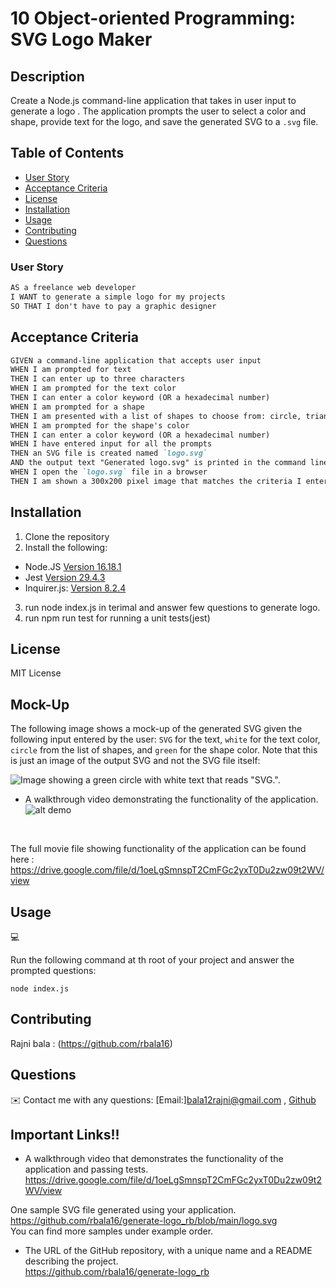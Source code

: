 
# 10 Object-oriented Programming: SVG Logo Maker

## Description

 Create a Node.js command-line application that takes in user input to generate a logo . The application prompts the user to select a color and shape, provide text for the logo, and save the generated SVG to a `.svg` file.

## Table of Contents

- [User Story](#user-story)
- [Acceptance Criteria](#acceptance-criteria)
- [License](#license)
- [Installation](#installation)
- [Usage](#usage)
- [Contributing](#contributing)
- [Questions](#questions)

### User Story

```md
AS a freelance web developer
I WANT to generate a simple logo for my projects
SO THAT I don't have to pay a graphic designer
```

## Acceptance Criteria

```md
GIVEN a command-line application that accepts user input
WHEN I am prompted for text
THEN I can enter up to three characters
WHEN I am prompted for the text color
THEN I can enter a color keyword (OR a hexadecimal number)
WHEN I am prompted for a shape
THEN I am presented with a list of shapes to choose from: circle, triangle, and square
WHEN I am prompted for the shape's color
THEN I can enter a color keyword (OR a hexadecimal number)
WHEN I have entered input for all the prompts
THEN an SVG file is created named `logo.svg`
AND the output text "Generated logo.svg" is printed in the command line
WHEN I open the `logo.svg` file in a browser
THEN I am shown a 300x200 pixel image that matches the criteria I entered
```

## Installation
1. Clone the repository
2. Install the following: 
- Node.JS [Version 16.18.1](https://nodejs.org/en/blog/release/v16.18.1/)
- Jest [Version 29.4.3](https://www.npmjs.com/package/jest)
- Inquirer.js: [Version 8.2.4](https://www.npmjs.com/package/inquirer/v/8.2.4)
3. run node index.js in terimal and answer few questions to generate logo.
4. run npm run test for running a unit tests(jest)

## License 
MIT License

## Mock-Up

The following image shows a mock-up of the generated SVG given the following input entered by the user: `SVG` for the text, `white` for the text color, `circle` from the list of shapes, and `green` for the shape color. Note that this is just an image of the output SVG and not the SVG file itself:

![Image showing a green circle with white text that reads "SVG.".](./images/logo.png)

* A walkthrough video demonstrating the functionality of the application.
![alt demo](./examples/logo.gif)
<br>

The full movie file showing functionality of the application can be found here : https://drive.google.com/file/d/1oeLgSmnspT2CmFGc2yxT0Du2zw09t2WV/view

## Usage
💻   
  
Run the following command at th root of your project and answer the prompted questions:
  
`node index.js`

## Contributing
Rajni bala : (https://github.com/rbala16)

## Questions
✉️ Contact me with any questions: [Email:]bala12rajni@gmail.com , [Github](https://github.com/rbala16)<br />


## Important Links!!

* A walkthrough video that demonstrates the functionality of the application and passing tests.<br>
https://drive.google.com/file/d/1oeLgSmnspT2CmFGc2yxT0Du2zw09t2WV/view


One sample SVG file generated using your application.<br>
https://github.com/rbala16/generate-logo_rb/blob/main/logo.svg
<br>
You can find more samples under example order.

* The URL of the GitHub repository, with a unique name and a README describing the project.<br>
https://github.com/rbala16/generate-logo_rb


